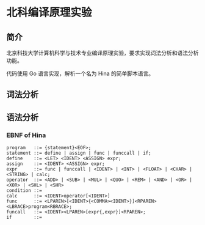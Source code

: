# 北科编译原理实验

## 简介

北京科技大学计算机科学与技术专业编译原理实验，要求实现词法分析和语法分析功能。

代码使用 Go 语言实现，解析一个名为 Hina 的简单脚本语言。

## 词法分析

## 语法分析

### EBNF of Hina

    program   ::= {statement}<EOF>;
    statement ::= define | assign | func | funccall | if;
    define    ::= <LET> <IDENT> <ASSIGN> expr;
    assign    ::= <IDENT> <ASSIGN> expr;
    expr      ::= func | funccall | <IDENT> | <INT> | <FLOAT> | <CHAR> | <STRING> | calc;
    operator  ::= <ADD> | <SUB> | <MUL> | <QUO> | <REM> | <AND> | <OR> | <XOR> | <SHL> | <SHR>
    condition ::= 
    calc      ::= <IDENT>operator[<IDENT>]
    func      ::= <LPAREN>[<IDENT>{<COMMA><IDENT>}]<RPAREN><LBRACE>program<RBRACE>;
    funcall   ::= <IDENT><LPAREN>[expr{,expr}]<RPAREN>;
    if        ::= 
